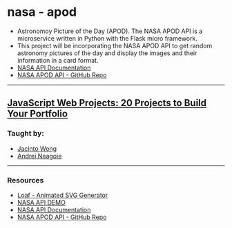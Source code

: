 # nasa - apod 
- Astronomoy Picture of the Day (APOD). The NASA APOD API is a microservice written in Python with the Flask micro framework.
- This project will be incorporating the NASA APOD API to get random astronomy pictures of the day and display the images and their information in a card format.
- [NASA API Documentation](https://api.nasa.gov)
- [NASA APOD API - GitHub Repo](https://github.com/nasa/apod-api)

---

## [JavaScript Web Projects: 20 Projects to Build Your Portfolio](https://zerotomastery.io/courses/javascript-projects/)
### Taught by: 
- [Jacinto Wong](https://zerotomastery.io/about/instructor/jacinto-wong)
- [Andrei Neagoie](https://zerotomastery.io/about/instructor/andrei-neagoie)

---

### Resources
- [Loaf - Animated SVG Generator](https://getloaf.io/)
- [NASA API DEMO](https://api.nasa.gov/planetary/apod?api_key=DEMO_KEY)
- [NASA API Documentation](https://api.nasa.gov)
- [NASA APOD API - GitHub Repo](https://github.com/nasa/apod-api)